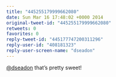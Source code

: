 ```yaml
---
title: "445255179999662080"
date: Sun Mar 16 17:48:02 +0000 2014
original-tweet-id: "445255179999662080"
retweets: 0
favorites: 0
reply-tweet-id: "445177747200311296"
reply-user-id: "408181323"
reply-user-screen-name: "dseadon"
---
```

<a href="https://twitter.com/dseadon">@dseadon</a> that’s pretty sweet!
